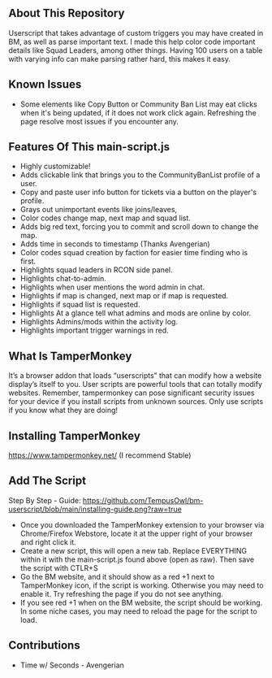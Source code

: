 ## About This Repository
Userscript that takes advantage of custom triggers you may have created in BM, as well as parse important text. I made this help color code important details like Squad Leaders, among other things. Having 100 users on a table with varying info can make parsing rather hard, this makes it easy.

## Known Issues
- Some elements like Copy Button or Community Ban List may eat clicks when it's being updated, if it does not work click again. Refreshing the page resolve most issues if you encounter any.

## Features Of This main-script.js
* Highly customizable!
* Adds clickable link that brings you to the CommunityBanList profile of a user.
* Copy and paste user info button for tickets via a button on the player's profile.
* Grays out unimportant events like joins/leaves,
* Color codes change map, next map and squad list.
* Adds big red text, forcing you to commit and scroll down to change the map. 
* Adds time in seconds to timestamp (Thanks Avengerian)
* Color codes squad creation by faction for easier time finding who is first. 
* Highlights squad leaders in RCON side panel.
* Highlights chat-to-admin.
* Highlights when user mentions the word admin in chat.
* Highlights if map is changed, next map or if map is requested.
* Highlights if squad list is requested. 
* Highlights At a glance tell what admins and mods are online by color.
* Highlights Admins/mods within the activity log.
* Highlights important trigger warnings in red. 

## What Is TamperMonkey
It’s a browser addon that loads “userscripts” that can modify how a website display’s itself to you. User scripts are powerful tools that can totally modify websites. Remember, tampermonkey can pose significant security issues for your device if you install scripts from unknown sources. Only use scripts if you know what they are doing!

## Installing TamperMonkey
https://www.tampermonkey.net/ (I recommend Stable)

## Add The Script
Step By Step - Guide: https://github.com/TempusOwl/bm-userscript/blob/main/installing-guide.png?raw=true
* Once you downloaded the TamperMonkey extension to your browser via Chrome/Firefox Webstore, locate it at the upper right of your browser and right click it. 
* Create a new script, this will open a new tab. Replace EVERYTHING within it with the main-script.js found above (open as raw). Then save the script with CTLR+S
* Go the BM website, and it should show as a red +1 next to TamperMonkey icon, if the script is working. Otherwise you may need to enable it. Try refreshing the page if you do not see anything.
* If you see red +1 when on the BM website, the script should be working. In some niche cases, you may need to reload the page for the script to load.

## Contributions
* Time w/ Seconds - Avengerian 
  
